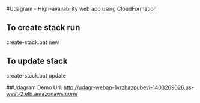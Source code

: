 #Udagram - High-availability web app using CloudFormation

## To create stack run
create-stack.bat new

## To update stack 
create-stack.bat update

##Udagram Demo Url:
 http://udagr-webap-1vrzhazpubevi-1403269626.us-west-2.elb.amazonaws.com/

